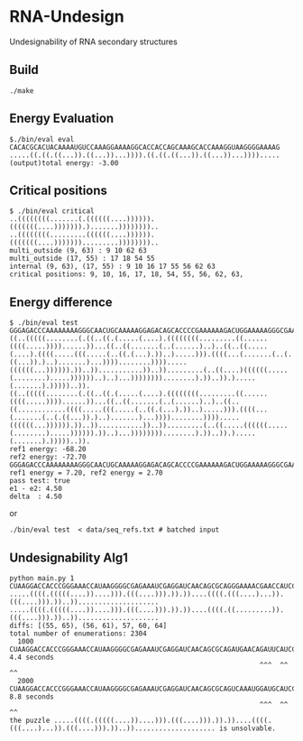 # RNA-Undesign
Undesignability of RNA secondary structures

## Build
```./make```

## Energy Evaluation
``` 
$./bin/eval eval
CACACGCACUACAAAAUGUCCAAAGGAAAAGGCACCACCAGCAAAGCACCAAAGGUAAGGGGAAAAG
.....((.((.((...)).((...))...)))).((.((.((...)).((...))...)))).....
(output)total energy: -3.00
```
## Critical positions
```
$ ./bin/eval critical
..((((((((.......(.((((((....)))))).(((((((....))))))).).......))))))))..
..((((((((.........((((((....)))))).(((((((....))))))).........))))))))..
multi_outside (9, 63) : 9 10 62 63 
multi_outside (17, 55) : 17 18 54 55 
internal (9, 63), (17, 55) : 9 10 16 17 55 56 62 63 
critical positions: 9, 10, 16, 17, 18, 54, 55, 56, 62, 63, 
```
## Energy difference
```
$ ./bin/eval test
GGGAGACCCAAAAAAAAGGGCAACUGCAAAAAGGAGACAGCACCCCGAAAAAAGACUGGAAAAAGGGCGAAAAGCUCGAAAAACACGACCAACGGAAAACAGGACGAAAGAGAACAAGCAAGCCAAAGGGAAACAGACUAAAAACGCGAAAGCGACUGCAAAGGGGGAGAAAAAGCGACCCUGAACGAAAAAGGGGCGAAAAAUUGGAACAAAAAAAGGAGGGGGGAAAGGAAAGUCAAAGACACUCGAAACGAGUGAGCGGGCAAAAAAAAAAACGGGGGAUGAAUAACGGACGGAAACGCGGCGGAAAGCGAAAAAAAGAAAAACGUCGUACGGACUACUGGGGUGCAAAAAAAAGGAGGGGCGCAAAAAGGAAAAAACAGGGUCCACUA
((..(((((........(.((..((.(.....(....).((((((((.........((......((((.....))))......))...((..((.......(..(......)..)..((..((.....(....).((((.....(((.....(..((.(...).))..).....))).((((...(.......(..(.((...)).)..).......)...))))........)))).....((((((...)))))).))..))...........))..)).........(..((....)((((((.....(........).....))))))..)..)...))))))))........).))..)).).....(.......).)))))..)).
((..(((((........(.((..((.(.....(....).((((((((.........((......((((.....))))......))...((..((.......(..(......)..)..((..((............((((.....(((.....(..((.(...).))..).....))).((((...(.......(..(.((...)).)..).......)...))))........)))).....((((((...)))))).))..))...........))..)).........(..((.....((((((.....(........).....)))))).))..)...))))))))........).))..)).).....(.......).)))))..)).
ref1 energy: -68.20
ref2 energy: -72.70
GGGAGACCCAAAAAAAAGGGCAACUGCAAAAAGGAGACAGCACCCCGAAAAAAGACUGGAAAAAGGGCGAAAAGCUCGAAAAACACGACCAACGGAAAACAGGACGAAAGAGAACAAGCAAGCCAAAGGGAAACAGACUAAAAACGCGAAAGCGACUGCAAAGGGGGAGAAAAAGCGACCCUGAACGAAAAAGGGGCGAAAAAUUGGAACAAAAAAAGGAGGGGGGAAAGGAAAGUCAAAGACACUCGAAACGAGUGAGCGGGCAAAAAAAAAAACGGGGGAUGAAUAACGGACGGAAACGCGGCGGAAAGCGAAAAAAAGAAAAACGUCGUACGGACUACUGGGGUGCAAAAAAAAGGAGGGGCGCAAAAAGGAAAAAACAGGGUCCACUA
ref1 energy = 7.20, ref2 energy = 2.70
pass test: true
e1 - e2: 4.50
delta  : 4.50
```
or
```
./bin/eval test  < data/seq_refs.txt # batched input
```
## Undesignability Alg1
```
python main.py 1
CUAAGGACCACCCGGGAAACCAUAAGGGGCGAGAAAUCGAGGAUCAACAGCGCAGGGAAAACGAACCAUCCGAAAGGAAGCAAGCAAAAAAAGAAAAAAAAAAAA
.....((((.(((((....))....))).(((....))).)).))....((((.(((....)...)).(((....))).))..))....................
.....((((.(((((....))....))).(((....))).)).))....((((.((.........)).(((....))).))..))....................
diffs: [(55, 65), (56, 61), 57, 60, 64]
total number of enumerations: 2304
  1000 CUAAGGACCACCCGGGAAACCAUAAGGGGCGAGAAAUCGAGGAUCAACAGCGCAGAUGAACAGAUUCAUCCGAAAGGAAGCAAGCAAAAAAAGAAAAAAAAAAAA 4.4 seconds
                                                              ^^^  ^^  ^^                                       
  2000 CUAAGGACCACCCGGGAAACCAUAAGGGGCGAGAAAUCGAGGAUCAACAGCGCAGUCAAAUGGAUGCAUCCGAAAGGAAGCAAGCAAAAAAAGAAAAAAAAAAAA 8.8 seconds
                                                              ^^^  ^^  ^^                                       
the puzzle .....((((.(((((....))....))).(((....))).)).))....((((.(((....)...)).(((....))).))..)).................... is unsolvable.
```